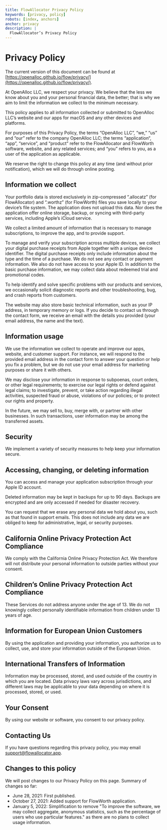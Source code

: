 ```yaml
---
title: FlowAllocator Privacy Policy
keywords: [privacy, policy]
robots: [index, anchors]
anchor: privacy
description: |
  FlowAllocator’s Privacy Policy
---
```


# Privacy Policy

The current version of this document can be found at [https://openalloc.github.io/flow/privacy/](https://openalloc.github.io/flow/privacy/).

At OpenAlloc LLC, we respect your privacy. We believe that the less we know about you and your personal financial data, the better; that is why we aim to limit the information we collect to the minimum necessary. 

This policy applies to all information collected or submitted to OpenAlloc LLC’s website and our apps for macOS and any other devices and platforms.

For purposes of this Privacy Policy, the terms “OpenAlloc LLC”, “we,” “us” and “our” refer to the company OpenAlloc LLC; the terms “application“, “app”, “service”, and “product” refer to the FlowAllocator and FlowWorth software, website, and any related services; and “you” refers to you, as a user of the application as applicable.

We reserve the right to change this policy at any time (and without prior notification), which we will do through online posting. 

## Information we collect

Your portfolio data is stored exclusively in zip-compressed “.allocatz” (for FlowAllocator) and “.worthz” (for FlowWorth) files you save locally to your device’s file system. The application does not upload this data. Nor does the application offer online storage, backup, or syncing with third-party services, including Apple’s iCloud service.

We collect a limited amount of information that is necessary to manage subscriptions, to improve the app, and to provide support.

To manage and verify your subscription across multiple devices, we collect your digital purchase receipts from Apple together with a unique device identifier. The digital purchase receipts only include information about the type and the time of a purchase. We do not see any contact or payment information. We also do not have access to your Apple ID. In addition to the basic purchase information, we may collect data about redeemed trial and promotional codes. 

To help identify and solve specific problems with our products and services, we occasionally solicit diagnostic reports and other troubleshooting, bug, and crash reports from customers. 

The website may also store basic technical information, such as your IP address, in temporary memory or logs. If you decide to contact us through the contact form, we receive an email with the details you provided (your email address, the name and the text). 

## Information usage

We use the information we collect to operate and improve our apps, website, and customer support. For instance, we will respond to the provided email address in the contact form to answer your question or help you fix a problem, but we do not use your email address for marketing purposes or share it with others.

We may disclose your information in response to subpoenas, court orders, or other legal requirements; to exercise our legal rights or defend against legal claims; to investigate, prevent, or take action regarding illegal activities, suspected fraud or abuse, violations of our policies; or to protect our rights and property.

In the future, we may sell to, buy, merge with, or partner with other businesses. In such transactions, user information may be among the transferred assets.

## Security

We implement a variety of security measures to help keep your information secure. 

## Accessing, changing, or deleting information

You can access and manage your application subscription through your Apple ID account.

Deleted information may be kept in backups for up to 90 days. Backups are encrypted and are only accessed if needed for disaster recovery.

You can request that we erase any personal data we hold about you, such as that found in support emails. This does not include any data we are obliged to keep for administrative, legal, or security purposes.

## California Online Privacy Protection Act Compliance

We comply with the California Online Privacy Protection Act. We therefore will not distribute your personal information to outside parties without your consent.

## Children’s Online Privacy Protection Act Compliance

These Services do not address anyone under the age of 13. We do not knowingly collect personally identifiable information from children under 13 years of age.

## Information for European Union Customers

By using the application and providing your information, you authorize us to collect, use, and store your information outside of the European Union.

## International Transfers of Information

Information may be processed, stored, and used outside of the country in which you are located. Data privacy laws vary across jurisdictions, and different laws may be applicable to your data depending on where it is processed, stored, or used.

## Your Consent

By using our website or software, you consent to our privacy policy.

## Contacting Us

If you have questions regarding this privacy policy, you may email support@flowallocator.app. 

## Changes to this policy

We will post changes to our Privacy Policy on this page. Summary of changes so far:

* June 28, 2021: First published.
* October 27, 2021: Added support for FlowWorth application.
* January 5, 2022: Simplification to remove "To improve the software, we may collect aggregate, anonymous statistics, such as the percentage of users who use particular features." as there are no plans to collect usage information.


